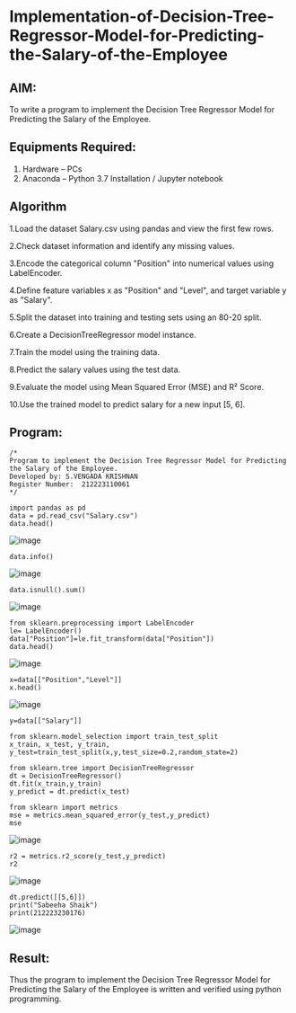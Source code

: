 # Implementation-of-Decision-Tree-Regressor-Model-for-Predicting-the-Salary-of-the-Employee

## AIM:
To write a program to implement the Decision Tree Regressor Model for Predicting the Salary of the Employee.

## Equipments Required:
1. Hardware – PCs
2. Anaconda – Python 3.7 Installation / Jupyter notebook

## Algorithm
1.Load the dataset Salary.csv using pandas and view the first few rows.

2.Check dataset information and identify any missing values.

3.Encode the categorical column "Position" into numerical values using LabelEncoder.

4.Define feature variables x as "Position" and "Level", and target variable y as "Salary".

5.Split the dataset into training and testing sets using an 80-20 split.

6.Create a DecisionTreeRegressor model instance.

7.Train the model using the training data.

8.Predict the salary values using the test data.

9.Evaluate the model using Mean Squared Error (MSE) and R² Score.

10.Use the trained model to predict salary for a new input [5, 6].
## Program:
```
/*
Program to implement the Decision Tree Regressor Model for Predicting the Salary of the Employee.
Developed by: S.VENGADA KRISHNAN
Register Number:  212223110061
*/
```

```
import pandas as pd
data = pd.read_csv("Salary.csv")
data.head()
```
![image](https://github.com/user-attachments/assets/18f59be4-72d5-40ef-b741-b9f9387e2a42)

```
data.info()
```
![image](https://github.com/user-attachments/assets/0b72af3c-87b2-4fcc-bdde-ae9752688e5c)
```
data.isnull().sum()
```
![image](https://github.com/user-attachments/assets/5cd8cfd5-b524-423a-9184-06a4a94d7b7f)
```
from sklearn.preprocessing import LabelEncoder
le= LabelEncoder()
data["Position"]=le.fit_transform(data["Position"])
data.head()
```
![image](https://github.com/user-attachments/assets/add83b80-dda5-47b5-8924-a2cce764ef89)
```
x=data[["Position","Level"]]
x.head()
```
![image](https://github.com/user-attachments/assets/94d401fa-c4bd-4db2-8305-779e46056581)
```
y=data[["Salary"]]
```
```
from sklearn.model_selection import train_test_split
x_train, x_test, y_train, y_test=train_test_split(x,y,test_size=0.2,random_state=2)
```
```
from sklearn.tree import DecisionTreeRegressor
dt = DecisionTreeRegressor()
dt.fit(x_train,y_train)
y_predict = dt.predict(x_test)
```
```
from sklearn import metrics
mse = metrics.mean_squared_error(y_test,y_predict)
mse
```
![image](https://github.com/user-attachments/assets/7a8f822a-b392-466a-92c5-f5ef464c4dd9)
```
r2 = metrics.r2_score(y_test,y_predict)
r2
```
![image](https://github.com/user-attachments/assets/ccb6f091-2814-4531-9366-18133a4d8e15)
```
dt.predict([[5,6]])
print("Sabeeha Shaik")
print(212223230176)
```
![image](https://github.com/user-attachments/assets/8b234163-e2bd-4c84-a798-4923a2ea5379)


## Result:
Thus the program to implement the Decision Tree Regressor Model for Predicting the Salary of the Employee is written and verified using python programming.
